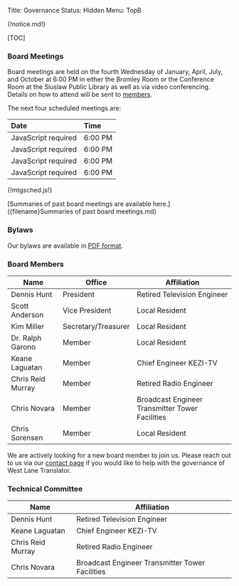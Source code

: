 Title: Governance
Status: Hidden
Menu: TopB

{!notice.md!}

[TOC]

### Board Meetings

Board meetings are held on the fourth Wednesday of January, April,
July, and October at 6:00 PM in either the Bromley Room or the
Conference Room at the Siuslaw Public Library as well as via video
conferencing.  Details on how to attend will be sent to
[members]({filename}Membership.md).

The next four scheduled meetings are:

| Date                                      | Time    |
| :---                                      | :---    |
| <div id='meet1'>JavaScript required</div> | 6:00 PM |
| <div id='meet2'>JavaScript required</div> | 6:00 PM |
| <div id='meet3'>JavaScript required</div> | 6:00 PM |
| <div id='meet4'>JavaScript required</div> | 6:00 PM |

{!mtgsched.js!}

<script type="text/javascript">
var now = new Date();
var dt = new Date(now);
var i = 1;
do {
    setFourthWednesdayOfQuarter(dt);
    if (now <= dt) {
    	setMeetN(dt, i);
    	i += 1;
    }
    setNextQuarter(dt);
} while (i < 5);
</script>

[Summaries of past board meetings are available
here.]({filename}Summaries of past board meetings.md)

### Bylaws

Our bylaws are available in [PDF
format]({static}/pdfs/WLT_Bylaws_January_27_2021_distribution.pdf).

### Board Members

| Name              | Office              | Affiliation                                     |
| ----              | ------              | -----------                                     |
| Dennis Hunt       | President           | Retired Television Engineer                     |
| Scott Anderson    | Vice President      | Local Resident                                  |
| Kim Miller        | Secretary/Treasurer | Local Resident                                  |
| Dr. Ralph Garono  | Member              | Local Resident                                  |
| Keane Laguatan    | Member              | Chief Engineer KEZI-TV                          |
| Chris Reid Murray | Member              | Retired Radio Engineer                          |
| Chris Novara      | Member              | Broadcast Engineer Transmitter Tower Facilities |
| Chris Sorensen    | Member              | Local Resident                                  |

We are actively looking for a new board member to join us.  Please
reach out to us via our [contact page]({filename}Contact.md) if you
would like to help with the governance of West Lane Translator.

### Technical Committee

| Name              | Affiliation                                     |
| ----              | -----------                                     |
| Dennis Hunt       | Retired Television Engineer                     |
| Keane Laguatan    | Chief Engineer KEZI-TV                          |
| Chris Reid Murray | Retired Radio Engineer                          |
| Chris Novara      | Broadcast Engineer Transmitter Tower Facilities |
